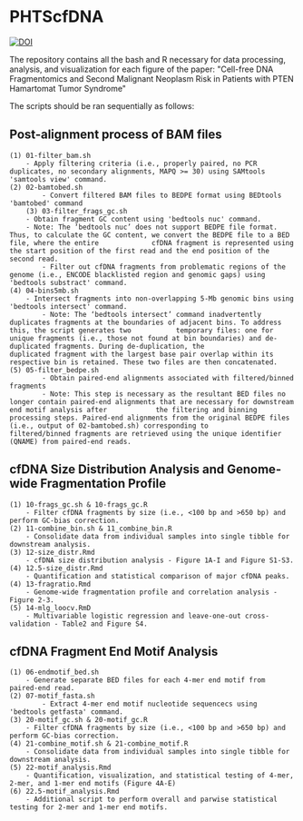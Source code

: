 # PHTScfDNA
[![DOI](https://zenodo.org/badge/642143482.svg)](https://zenodo.org/doi/10.5281/zenodo.10372574)

The repository contains all the bash and R necessary for data processing, analysis, and visualization for each figure of the paper: "Cell-free DNA Fragmentomics and Second Malignant Neoplasm Risk in Patients with PTEN Hamartomat Tumor Syndrome"

The scripts should be ran sequentially as follows: 

## Post-alignment process of BAM files 
	(1) 01-filter_bam.sh 
 		- Apply filtering criteria (i.e., properly paired, no PCR duplicates, no secondary alignments, MAPQ >= 30) using SAMtools 'samtools view' command. 
   	(2) 02-bamtobed.sh
        	- Convert filtered BAM files to BEDPE format using BEDtools 'bamtobed' command 
    	(3) 03-filter_frags_gc.sh
	 	- Obtain fragment GC content using 'bedtools nuc' command.
  		- Note: The ‘bedtools nuc’ does not support BEDPE file format. Thus, to calculate the GC content, we convert the BEDPE file to a BED file, where the entire 			cfDNA fragment is represented using the start position of the first read and the end position of the second read. 
        	- Filter out cfDNA fragments from problematic regions of the genome (i.e., ENCODE blacklisted region and genomic gaps) using 'bedtools substract' command.
	(4) 04-bins5mb.sh
 		- Intersect fragments into non-overlapping 5-Mb genomic bins using 'bedtools intersect' command. 
     		- Note: The ‘bedtools intersect’ command inadvertently duplicates fragments at the boundaries of adjacent bins. To address this, the script generates two 			temporary files: one for unique fragments (i.e., those not found at bin boundaries) and de-duplicated fragments. During de-duplication, the 				duplicated fragment with the largest base pair overlap within its respective bin is retained. These two files are then concatenated.
   	(5) 05-filter_bedpe.sh
    		- Obtain paired-end alignments associated with filtered/binned fragments
      		- Note: This step is necessary as the resultant BED files no longer contain paired-end alignments that are necessary for downstream end motif analysis after 			the filtering and binning processing steps. Paired-end alignments from the original BEDPE files (i.e., output of 02-bamtobed.sh) corresponding to 			filtered/binned fragments are retrieved using the unique identifier (QNAME) from paired-end reads. 
      
 ## cfDNA Size Distribution Analysis and Genome-wide Fragmentation Profile 
 
 	(1) 10-frags_gc.sh & 10-frags_gc.R
		- Filter cfDNA fragments by size (i.e., <100 bp and >650 bp) and perform GC-bias correction. 
	(2) 11-combine_bin.sh & 11_combine_bin.R
		- Consolidate data from individual samples into single tibble for downstream analysis. 
	(3) 12-size_distr.Rmd 
		- cfDNA size distribution analysis - Figure 1A-I and Figure S1-S3. 
  	(4) 12.5-size_distr.Rmd
   		- Quantification and statistical comparison of major cfDNA peaks. 
	(4) 13-fragratio.Rmd
		- Genome-wide fragmentation profile and correlation analysis - Figure 2-3. 
  	(5) 14-mlg_loocv.RmD
   		- Multivariable logistic regression and leave-one-out cross-validation - Table2 and Figure S4. 
 
 ## cfDNA Fragment End Motif Analysis  
	(1) 06-endmotif_bed.sh
		- Generate separate BED files for each 4-mer end motif from paired-end read. 
	(2) 07-motif_fasta.sh
        	- Extract 4-mer end motif nucleotide sequencecs using 'bedtools getfasta' command. 
	(3) 20-motif_gc.sh & 20-motif_gc.R
		- Filter cfDNA fragments by size (i.e., <100 bp and >650 bp) and perform GC-bias correction. 
	(4) 21-combine_motif.sh & 21-combine_motif.R
		- Consolidate data from individual samples into single tibble for downstream analysis. 
	(5) 22-motif_analysis.Rmd
 		- Quantification, visualization, and statistical testing of 4-mer, 2-mer, and 1-mer end motifs (Figure 4A-E)
	(6) 22.5-motif_analysis.Rmd
 		- Additional script to perform overall and parwise statistical testing for 2-mer and 1-mer end motifs. 
   
   
 	
	

        
        
      
